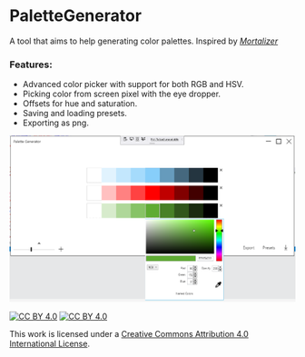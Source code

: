 # PaletteGenerator
A tool that aims to help generating color palettes. Inspired by [*Mortalizer*](https://invisiblespiders.com/mortalizer_2.html)

### Features:
* Advanced color picker with support for both RGB and HSV.
* Picking color from screen pixel with the eye dropper.
* Offsets for hue and saturation.
* Saving and loading presets.
* Exporting as png.

![alt text](https://github.com/Zumwani/PaletteGenerator/blob/release/preview.png "Preview")

[![CC BY 4.0][cc-by-image]][cc-by] [![CC BY 4.0][cc-by-shield]][cc-by]

[cc-by]: http://creativecommons.org/licenses/by/4.0/
[cc-by-image]: https://i.creativecommons.org/l/by/4.0/88x31.png
[cc-by-shield]: https://img.shields.io/badge/License-CC%20BY%204.0-lightgrey.svg

This work is licensed under a [Creative Commons Attribution 4.0 International
License][cc-by].
